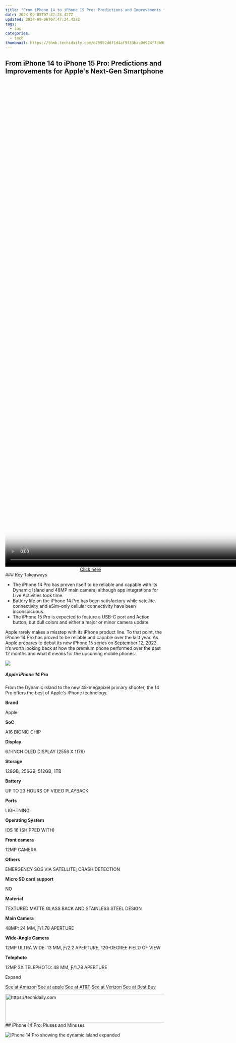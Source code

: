 ```yaml
---
title: "From iPhone 14 to iPhone 15 Pro: Predictions and Improvements for Apple's Next-Gen Smartphone"
date: 2024-09-05T07:47:24.427Z
updated: 2024-09-06T07:47:24.427Z
tags:
  - ios
categories:
  - tech
thumbnail: https://thmb.techidaily.com/b75952ddf1d4af9f33bac9d924f7db98ead5f1ed4a0ce7215f6d5a9fade562b4.jpg
---
```


## From iPhone 14 to iPhone 15 Pro: Predictions and Improvements for Apple's Next-Gen Smartphone

<!-- affiliate ads begin -->
<span id="1834903">
					<video width="864" height="1536" style="cursor:pointer"
           poster="//a.impactradius-go.com/display-clicktoplayimage/1834903.png"
           onclick="if(!this.playClicked){this.play();this.setAttribute('controls',true);this.playClicked=true;}">
	   <source src="//a.impactradius-go.com/display-ad/16836-1834903">
	   <img src="//a.impactradius-go.com/display-clicktoplayimage/1834903.png" style="border: none; height: 100%; width: 100%; object-fit: contain">
	</video>
	<div style="width:540px;text-align:center"><a href="javascript:window.open(decodeURIComponent('https%3A%2F%2F25home.pxf.io%2Fc%2F5597632%2F1834903%2F16836'), '_blank');void(0);">Click here</a></div>
</span>
<img height="0" width="0" src="https://imp.pxf.io/i/5597632/1834903/16836" style="position:absolute;visibility:hidden;" border="0" />
<!-- affiliate ads end -->
### Key Takeaways

* The iPhone 14 Pro has proven itself to be reliable and capable with its Dynamic Island and 48MP main camera, although app integrations for Live Activities took time.
* Battery life on the iPhone 14 Pro has been satisfactory while satellite connectivity and eSim-only cellular connectivity have been inconspicuous.
* The iPhone 15 Pro is expected to feature a USB-C port and Action button, but dull colors and either a major or minor camera update.

 Apple rarely makes a misstep with its iPhone product line. To that point, the iPhone 14 Pro has proved to be reliable and capable over the last year. As Apple prepares to debut its new iPhone 15 series on [September 12, 2023](https://some-techniques.techidaily.com/2024-approved-getting-acquainted-with-picsarts-latest-a-comprehensive-guide-and-review/), it’s worth looking back at how the premium phone performed over the past 12 months and what it means for the upcoming mobile phones.

![](https://static1.howtogeekimages.com/wordpress/wp-content/uploads/2023/07/iphone_14_pro-1.jpg) 

#####  Apple iPhone 14 Pro

From the Dynamic Island to the new 48-megapixel primary shooter, the 14 Pro offers the best of Apple's iPhone technology.

**Brand** 

 Apple 

**SoC** 

 A16 BIONIC CHIP 

**Display** 

 6.1‑INCH OLED DISPLAY (2556 X 1179) 

**Storage** 

 128GB, 256GB, 512GB, 1TB 

**Battery** 

 UP TO 23 HOURS OF VIDEO PLAYBACK 

**Ports** 

 LIGHTNING 

**Operating System** 

 IOS 16 (SHIPPED WITH) 

**Front camera** 

 12MP CAMERA 

**Others** 

 EMERGENCY SOS VIA SATELLITE; CRASH DETECTION 

**Micro SD card support** 

 NO 

**Material** 

 TEXTURED MATTE GLASS BACK AND STAINLESS STEEL DESIGN 

**Main Camera** 

 48MP: 24 MM, Ƒ/1.78 APERTURE 

**Wide-Angle Camera** 

 12MP ULTRA WIDE: 13 MM, Ƒ/2.2 APERTURE, 120-DEGREE FIELD OF VIEW 

**Telephoto** 

 12MP 2X TELEPHOTO: 48 MM, Ƒ/1.78 APERTURE 

Expand 

[See at Amazon](https://shop-links.co/link/?exclusive=1&publisher_slug=itechdaily19598&url=https%3A%2F%2Fwww.bestbuy.com%2Fsite%2Fapple-iphone-14-pro-128gb-space-black-verizon%2F6487386.p) [See at apple](https://www.apple.com/shop/buy-iphone/iphone-14-pro) [See at AT&T](https://www.anrdoezrs.net/links/3607085/type/dlg/sid/UUhtgUeUpU2000169/https://www.att.com/buy/phones/apple-iphone-14-pro.html) [See at Verizon](https://www.anrdoezrs.net/links/3607085/type/dlg/sid/UUhtgUeUpU2000169/https://www.verizon.com/smartphones/apple-iphone-14-pro/) [See at Best Buy](https://shop-links.co/link/?exclusive=1&publisher_slug=itechdaily19598&url=https%3A%2F%2Fwww.bestbuy.com%2Fsite%2Fapple-iphone-14-pro-256gb-deep-purple-verizon%2F6487394.p%3FskuId%3D6487394) 

<!-- affiliate ads begin -->
<a href="https://aligracehair.sjv.io/c/5597632/2012434/19272" target="_top" id="2012434">
  <img src="//a.impactradius-go.com/display-ad/19272-2012434" border="0" alt="https://techidaily.com" width="728" height="90"/>
</a>
<img height="0" width="0" src="https://aligracehair.sjv.io/i/5597632/2012434/19272" style="position:absolute;visibility:hidden;" border="0" />
<!-- affiliate ads end -->
##  iPhone 14 Pro: Pluses and Minuses

![iPhone 14 Pro showing the dynamic island expanded](https://static1.howtogeekimages.com/wordpress/wp-content/uploads/wm/2023/08/iphone-14-pro-2.JPG) 

<!-- affiliate ads begin -->
<span id="1424529">
					<video width="864" height="1536" style="cursor:pointer"
           poster="//a.impactradius-go.com/display-clicktoplayimage/1424529.png"
           onclick="if(!this.playClicked){this.play();this.setAttribute('controls',true);this.playClicked=true;}">
	   <source src="//a.impactradius-go.com/display-ad/16446-1424529">
	   <img src="//a.impactradius-go.com/display-clicktoplayimage/1424529.png" style="border: none; height: 100%; width: 100%; object-fit: contain">
	</video>
	<div style="width:540px;text-align:center"><a href="javascript:window.open(decodeURIComponent('https%3A%2F%2Flaganoo.pxf.io%2Fc%2F5597632%2F1424529%2F16446'), '_blank');void(0);">Click here</a></div>
</span>
<img height="0" width="0" src="https://imp.pxf.io/i/5597632/1424529/16446" style="position:absolute;visibility:hidden;" border="0" />
<!-- affiliate ads end -->
Tyler Hayes / How-To Geek

 Probably the biggest reveal of the iPhone 14 Pro was its Dynamic Island. It promised to be able to keep updated information front and center using Live Activities. As a whole, this has been true. It showed when music was playing and offered quick access to those controls out of the gate, but other items took much longer to come to the phone.

 Unfortunately, iPhone developers did not adopt Live Activities as quickly as I would have hoped, so it took half a year to get more solid app integrations. [MLB](https://apps.apple.com/us/app/mlb/id493619333) and [Flighty](https://apps.apple.com/gb/app/flighty-live-flight-tracker/id1358823008) are some of the best app uses I’ve found so far.

 The always-on display has been a bit controversial in general, but personally, it now seems strange that my phone’s screen wasn’t always on. Of course, it did take several months to fully get acquainted with seeing my phone’s wallpaper constantly, but it has felt like the benefit I hoped it would be.

 The iPhone 14 Pro got an upgrade to a new 48MP main camera with a quad-pixel sensor. In hindsight, more megapixels haven't had quite the impact I expected. Sure, the iPhone has still been great for shooting pictures. I continue to use the iPhone as my only camera for taking pictures of reviewed products. But there haven’t been many times I've thought the results were significantly better than in the past. Access to all of those raw pixels is trapped in the settings and through third-party camera apps.

 One quirk I have noticed is the further focal length of the main camera. It’s caused me to take pictures a few inches farther away than previously. Mostly, it’s been annoying rather than a problem or significant issue. On the flip side, the added 2x button in the camera app has mostly made up for distance versatility. Overall, the cameras have been a win.

![Back of the iPhone 14 Pro showing the cameras](https://static1.howtogeekimages.com/wordpress/wp-content/uploads/wm/2023/08/iphone-14-pro.JPG) 

<!-- affiliate ads begin -->
<a href="https://appsumo.8odi.net/c/5597632/2068412/7443" target="_top" id="2068412">
  <img src="//a.impactradius-go.com/display-ad/7443-2068412" border="0" alt="https://techidaily.com" width="728" height="90"/>
</a>
<img height="0" width="0" src="https://appsumo.8odi.net/i/5597632/2068412/7443" style="position:absolute;visibility:hidden;" border="0" />
<!-- affiliate ads end -->
Tyler Hayes / How-To Geek

 Battery life on the iPhone 14 Pro has been as expected. Some days it performs better than others, but on the whole, I have been satisfied with its duration—while also keeping the screen on constantly.

 During the phone's announcement, Apple spent a long time talking about satellite connectivity in its series 14 iPhones. As I suspected, however, I never found myself in a situation where I needed it, so I still can’t comment on its functionality. For some people, however, it has [literally saved their lives](https://extra-resources.techidaily.com/softening-the-edges-a-guide-to-dimmed-audio-in-logic-pro/).

 Similarly, the eSim-only cellular connectivity has been invisible. Once my phone got connected to my account, it has just worked since.

<!-- affiliate ads begin -->
<a href="https://appsumo.8odi.net/c/5597632/2123737/7443" target="_top" id="2123737">
  <img src="//a.impactradius-go.com/display-ad/7443-2123737" border="0" alt="https://techidaily.com" width="728" height="90"/>
</a>
<img height="0" width="0" src="https://appsumo.8odi.net/i/5597632/2123737/7443" style="position:absolute;visibility:hidden;" border="0" />
<!-- affiliate ads end -->
##  iPhone 15 Pro Expectations

 If the Dynamic Island expands to all iPhone 15 models, [as rumors suggest](https://apple-account.techidaily.com/in-2024-how-to-remove-apple-id-from-iphone-14-pro-max-without-password-by-drfone-ios/), then hopefully even more apps will adopt Live Activities for the pill-shaped cutout at the top of the display. A subtle but still meaningful benefit for the 15 Pro.

 The 15 Pro’s always-on display will pay off even more for new owners with the debut of [StandBy mode in iOS 17](https://youtube-lab.techidaily.com/24-illuminate-your-videos-with-17-lighting-hacks/). This will be a huge boom for nightstands and ambient living room chargers.

 Apple replacing its Lightning port with a more non-proprietary USB-C port will surely be controversial in some way, but this should be heralded as a huge win for everyone. Although a new port probably shouldn’t be the sole reason to upgrade a phone, it will make traveling with fewer cables much more convenient.

 In fact, there might be a wave of refreshed accessories accompanying a new iPhone, too. The [MagSafe Duo](https://www.amazon.com/Apple-MHXF3AM-A-MagSafe-Charger/dp/B08MWR2NXZ?tag=hotoge-20&ascsubtag=UUhtgUeUpU2000169&asc%5Frefurl=https%3A%2F%2Fwww.howtogeek.com%2Fexpectations-for-iphone-15-iphone-14-pro-review%2F&asc%5Fcampaign=Affiliate) is ripe for a USB-C port replacement.

 Another sleeper addition might be the appearance of an Action button. Much like the [Apple Watch Ultra](https://video-capture.techidaily.com/new-bandicam-in-depth-review-for-the-modern-user/), the iPhone 15 Pro could get a user-customizable button that replaces the mute switch. It should still be able to handle muting duties, but the possibility of it extending quick access to the camera or third-party apps is intriguing. Qi2, the next-generation wireless charging technology, won't be unique to Apple, but as a bunch of new Apple-related products launch, the new iPhones should support faster wireless charging from more manufacturers—upping the previously limited 7.5W speed.

 Instead of steel, the Pro phones seem poised to get titanium frames, which should lower the overall weight. The material also has the ability to look better and resist casual damage better.

 Less exciting are the [dull rumored colors](https://9to5mac.com/2023/08/30/these-iphone-15-colors-suck/) of the Pro phones. Apple, give us vibrant phone colors! The latest rev of the system on a chip (SoC) might be equally as boring. Apple’s processors are so good and have been for so long that they’re now boring. Improved Wi-Fi would be welcomed, but nothing to write home about.

<!-- affiliate ads begin -->
<a href="https://dhgate.sjv.io/c/5597632/1186864/12108" target="_top" id="1186864">
  <img src="//a.impactradius-go.com/display-ad/12108-1186864" border="0" alt="https://techidaily.com" width="728" height="90"/>
</a>
<img height="0" width="0" src="https://dhgate.sjv.io/i/5597632/1186864/12108" style="position:absolute;visibility:hidden;" border="0" />
<!-- affiliate ads end -->
##  Will the iPhone 15 Pro be Worth Buying?

 With where things stand right now, the real wild card for the iPhone 15 Pro is seeing what camera system it sports. The cameras on iPhones get better each year, but if it’s only a minor spec bump for the Pro phone this year, then the other enhancements might not be enough to warrant upgrading from the iPhone 14 Pro. On the other hand, if the iPhone 15 Pro does get a [periscope-style camera](https://tech-haven.techidaily.com/overcoming-graphics-delays-optimizing-your-gaming-experience-on-a-second-monitor-via-windows-11/), resulting in big gains in optical zoom capabilities, then the urge to make the jump might be stronger.

 Unfortunately, the rumors about the camera system have been inconsistent, with some saying only the iPhone 15 Pro Max (or an iPhone Ultra) will get a significant camera upgrade this year. Then again, the prospect of faster transfer speeds and only needing one cable for a MacBook and iPhone with a new USB-C port might be all the excuse someone needs to plunk down cash for the new phone.

<ins class="adsbygoogle"
     style="display:block"
     data-ad-format="autorelaxed"
     data-ad-client="ca-pub-7571918770474297"
     data-ad-slot="1223367746"></ins>



<ins class="adsbygoogle"
     style="display:block"
     data-ad-client="ca-pub-7571918770474297"
     data-ad-slot="8358498916"
     data-ad-format="auto"
     data-full-width-responsive="true"></ins>


